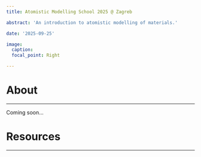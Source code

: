 ```yaml
---
title: Atomistic Modelling School 2025 @ Zagreb

abstract: 'An introduction to atomistic modelling of materials.'

date: '2025-09-25'

image:
  caption: 
  focal_point: Right

---
```


# About
___

Coming soon...

# Resources 
___

